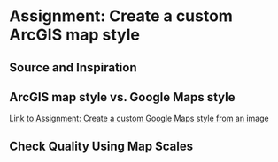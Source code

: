 # Assignment: Create a custom ArcGIS map style

## Source and Inspiration

## ArcGIS map style vs. Google Maps style

[Link to Assignment: Create a custom Google Maps style from an image](/assignmentgooglemapsstyle.md)

## Check Quality Using Map Scales
